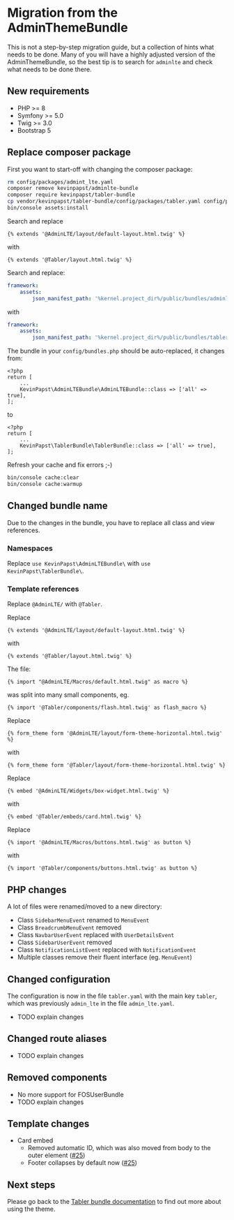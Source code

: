 # Migration from the AdminThemeBundle

This is not a step-by-step migration guide, but a collection of hints what needs to be done. 
Many of you will have a highly adjusted version of the AdminThemeBundle, so the best tip is to search 
for `adminlte` and check what needs to be done there.

## New requirements

- PHP >= 8
- Symfony >= 5.0
- Twig >= 3.0
- Bootstrap 5

## Replace composer package

First you want to start-off with changing the composer package:

```bash
rm config/packages/admint_lte.yaml
composer remove kevinpapst/adminlte-bundle
composer require kevinpapst/tabler-bundle
cp vendor/kevinpapst/tabler-bundle/config/packages/tabler.yaml config/packages/
bin/console assets:install
```

Search and replace
```
{% extends '@AdminLTE/layout/default-layout.html.twig' %}
```
with
```
{% extends '@Tabler/layout.html.twig' %}
```

Search and replace:
```yaml
framework:
    assets:
        json_manifest_path: '%kernel.project_dir%/public/bundles/adminlte/manifest.json'
```
with
```yaml
framework:
    assets:
        json_manifest_path: '%kernel.project_dir%/public/bundles/tabler/manifest.json'
```

The bundle in your `config/bundles.php` should be auto-replaced, it changes from:
```
<?php
return [
    ...
    KevinPapst\AdminLTEBundle\AdminLTEBundle::class => ['all' => true],
];
```
to
```
<?php
return [
    ...
    KevinPapst\TablerBundle\TablerBundle::class => ['all' => true],
];
```

Refresh your cache and fix errors ;-)
```bash
bin/console cache:clear
bin/console cache:warmup
```

## Changed bundle name

Due to the changes in the bundle, you have to replace all class and view references.

### Namespaces

Replace `use KevinPapst\AdminLTEBundle\` with `use KevinPapst\TablerBundle\`.

### Template references

Replace `@AdminLTE/` with `@Tabler`.

Replace
```
{% extends '@AdminLTE/layout/default-layout.html.twig' %}
```
with
```
{% extends '@Tabler/layout.html.twig' %}
```

The file:
```
{% import "@AdminLTE/Macros/default.html.twig" as macro %}
```
was split into many small components, eg.
```
{% import '@Tabler/components/flash.html.twig' as flash_macro %}
```

Replace
```
{% form_theme form '@AdminLTE/layout/form-theme-horizontal.html.twig' %}
```
with
```
{% form_theme form '@Tabler/layout/form-theme-horizontal.html.twig' %}
```

Replace
```
{% embed '@AdminLTE/Widgets/box-widget.html.twig' %}
```
with
```
{% embed '@Tabler/embeds/card.html.twig' %}
```

Replace
```
{% import '@AdminLTE/Macros/buttons.html.twig' as button %}
```
with
```
{% import '@Tabler/components/buttons.html.twig' as button %}
```

## PHP changes

A lot of files were renamed/moved to a new directory:

- Class `SidebarMenuEvent` renamed to `MenuEvent`
- Class `BreadcrumbMenuEvent` removed
- Class `NavbarUserEvent` replaced with `UserDetailsEvent`
- Class `SidebarUserEvent` removed
- Class `NotificationListEvent` replaced with `NotificationEvent`
- Multiple classes remove their fluent interface (eg. `MenuEvent`)

## Changed configuration

The configuration is now in the file `tabler.yaml` with the main key `tabler`, which was previously `admin_lte` in the file `admin_lte.yaml`.

- TODO explain changes

## Changed route aliases

- TODO explain changes

## Removed components

- No more support for FOSUserBundle
- TODO explain changes

## Template changes

- Card embed
  - Removed automatic ID, which was also moved from body to the outer element ([#25](https://github.com/kevinpapst/TablerBundle/pull/25))
  - Footer collapses by default now ([#25](https://github.com/kevinpapst/TablerBundle/pull/25))  

## Next steps

Please go back to the [Tabler bundle documentation](index.md) to find out more about using the theme.
